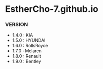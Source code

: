 # EstherCho-7.github.io

### VERSION
- 1.4.0 : KIA
- 1.5.0 : HYUNDAI
- 1.6.0 : RollsRoyce
- 1.7.0 : Mclaren
- 1.8.0 : Renault
- 1.9.0 : Bentley

